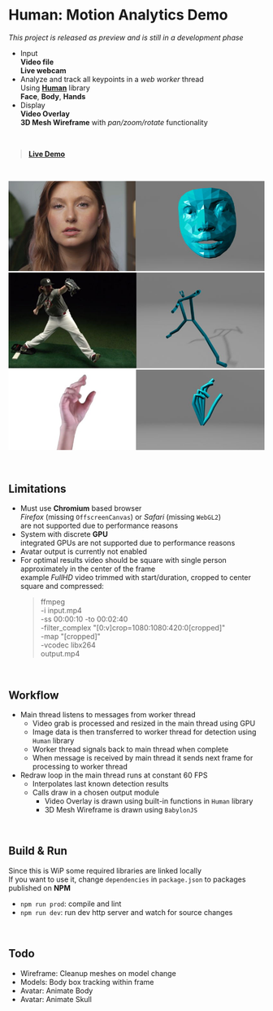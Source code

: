 # Human: Motion Analytics Demo

*This project is released as preview and is still in a development phase*

- Input  
  **Video file**  
  **Live webcam**  
- Analyze and track all keypoints in a *web worker* thread  
  Using [**Human**](https://github.com/vladmandic/human) library  
  **Face**, **Body**, **Hands**
- Display  
  **Video Overlay**  
  **3D Mesh Wireframe** with *pan/zoom/rotate* functionality

<br>

> [**Live Demo**](https://vladmandic.github.io/human-motion/src/index.html)

<br>

![**Screenshot-Face**](assets/screenshot-face.jpg)
![**Screenshot-Body**](assets/screenshot-body.jpg)
![**Screenshot-Hand**](assets/screenshot-hand.jpg)

<br>

## Limitations

- Must use **Chromium** based browser  
  *Firefox* (missing `OffscreenCanvas`) or *Safari* (missing `WebGL2`)  
  are not supported due to performance reasons  
- System with discrete **GPU**  
  integrated GPUs are not supported due to performance reasons  
- Avatar output is currently not enabled
- For optimal results video should be square with single person approximately in the center of the frame  
  example *FullHD* video trimmed with start/duration, cropped to center square and compressed:
  > ffmpeg \
  -i input.mp4 \
  -ss 00:00:10 -to 00:02:40 \
  -filter_complex "[0:v]crop=1080:1080:420:0[cropped]" \
  -map "[cropped]" \
  -vcodec libx264 \
  output.mp4

<br>

## Workflow

- Main thread listens to messages from worker thread
  - Video grab is processed and resized in the main thread using GPU
  - Image data is then transferred to worker thread for detection using `Human` library
  - Worker thread signals back to main thread when complete
  - When message is received by main thread it sends next frame for processing to worker thread
- Redraw loop in the main thread runs at constant 60 FPS
  - Interpolates last known detection results
  - Calls draw in a chosen output module
    - Video Overlay is drawn using built-in functions in `Human` library
    - 3D Mesh Wireframe is drawn using `BabylonJS`

<br>

## Build & Run

Since this is WiP some required libraries are linked locally  
If you want to use it, change `dependencies` in `package.json` to packages published on **NPM**  

- `npm run prod`: compile and lint
- `npm run dev`: run dev http server and watch for source changes

<br>

## Todo

- Wireframe: Cleanup meshes on model change
- Models: Body box tracking within frame
- Avatar: Animate Body
- Avatar: Animate Skull
